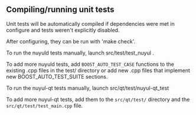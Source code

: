 Compiling/running unit tests
------------------------------------

Unit tests will be automatically compiled if dependencies were met in configure
and tests weren't explicitly disabled.

After configuring, they can be run with 'make check'.

To run the nuyuld tests manually, launch src/test/test_nuyul .

To add more nuyuld tests, add `BOOST_AUTO_TEST_CASE` functions to the existing
.cpp files in the test/ directory or add new .cpp files that
implement new BOOST_AUTO_TEST_SUITE sections.

To run the nuyul-qt tests manually, launch src/qt/test/nuyul-qt_test

To add more nuyul-qt tests, add them to the `src/qt/test/` directory and
the `src/qt/test/test_main.cpp` file.

